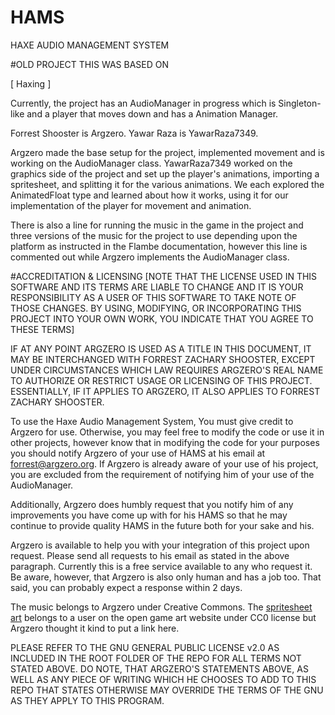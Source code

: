 # HAMS 
HAXE AUDIO MANAGEMENT SYSTEM

<DOCUMENTATION IN PROGRESS/>






#OLD PROJECT THIS WAS BASED ON

[  Haxing  ]

Currently, the project has an AudioManager in progress which is Singleton-like 
and a player that moves down and has a Animation Manager.

Forrest Shooster is Argzero.
Yawar Raza is YawarRaza7349.

Argzero made the base setup for the project, implemented movement and is working on the AudioManager class. 
YawarRaza7349 worked on the graphics side of the project and set up the player's animations, importing a spritesheet, 
and splitting it for the various animations. We each explored the AnimatedFloat type and learned about how it works, 
using it for our implementation of the player for movement and animation.

There is also a line for running the music in the game in the project and three versions of the music for the project 
to use depending upon the platform as instructed in the Flambe documentation, however this line is commented out while 
Argzero implements the AudioManager class.

#ACCREDITATION & LICENSING
[NOTE THAT THE LICENSE USED IN THIS SOFTWARE AND ITS TERMS ARE LIABLE TO CHANGE AND IT IS YOUR RESPONSIBILITY AS A USER OF THIS SOFTWARE TO TAKE NOTE OF THOSE CHANGES. BY USING, MODIFYING, OR INCORPORATING THIS PROJECT INTO YOUR OWN WORK, YOU INDICATE THAT YOU AGREE TO THESE TERMS]

IF AT ANY POINT ARGZERO IS USED AS A TITLE IN THIS DOCUMENT, IT MAY BE INTERCHANGED WITH FORREST ZACHARY SHOOSTER, EXCEPT UNDER CIRCUMSTANCES WHICH LAW REQUIRES ARGZERO'S REAL NAME TO AUTHORIZE OR RESTRICT USAGE OR LICENSING OF THIS PROJECT. ESSENTIALLY, IF IT APPLIES TO ARGZERO, IT ALSO APPLIES TO FORREST ZACHARY SHOOSTER.

To use the Haxe Audio Management System, You must give credit to Argzero for use. Otherwise, you may feel free to modify the code or use it in other projects, however know that in modifying the code for your purposes you should notify Argzero of your use of HAMS at his email at forrest@argzero.org. If Argzero is already aware of your use of his project, you are excluded from the requirement of notifying him of your use of the AudioManager.

Additionally, Argzero does humbly request that you notify him of any improvements you have come up with for his HAMS so that he may continue to provide quality HAMS in the future both for your sake and his.

Argzero is available to help you with your integration of this project upon request. Please send all requests to his email as stated in the above paragraph. Currently this is a free service available to any who request it. Be aware, however, that Argzero is also only human and has a job too. That said, you can probably expect a response within 2 days.

The music belongs to Argzero under Creative Commons.
The [spritesheet art](http://opengameart.org/content/base-character-spritesheet-16x16) belongs to a user on the open game art website under CC0 license but Argzero thought it kind to put a link here.

PLEASE REFER TO THE GNU GENERAL PUBLIC LICENSE v2.0 AS INCLUDED IN THE ROOT FOLDER OF THE REPO FOR ALL TERMS NOT STATED ABOVE. DO NOTE, THAT ARGZERO'S STATEMENTS ABOVE, AS WELL AS ANY PIECE OF WRITING WHICH HE CHOOSES TO ADD TO THIS REPO THAT STATES OTHERWISE MAY OVERRIDE THE TERMS OF THE GNU AS THEY APPLY TO THIS PROGRAM.
